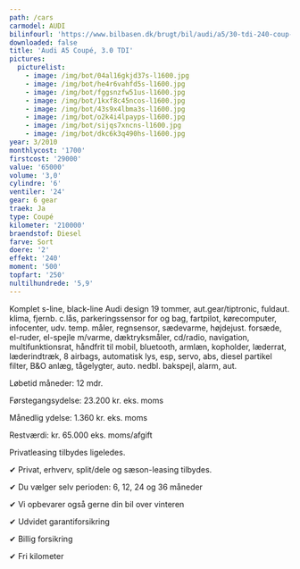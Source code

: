 ```yaml
---
path: /cars
carmodel: AUDI
bilinfourl: 'https://www.bilbasen.dk/brugt/bil/audi/a5/30-tdi-240-coup-quattro-2d/4178104'
downloaded: false
title: 'Audi A5 Coupé, 3.0 TDI'
pictures:
  picturelist:
    - image: /img/bot/04al16gkjd37s-l1600.jpg
    - image: /img/bot/he4r6vahfd5s-l1600.jpg
    - image: /img/bot/fggsnzfw51us-l1600.jpg
    - image: /img/bot/1kxf8c45ncos-l1600.jpg
    - image: /img/bot/43s9x4lbma3s-l1600.jpg
    - image: /img/bot/o2k4i4lpayps-l1600.jpg
    - image: /img/bot/sijqs7xncns-l1600.jpg
    - image: /img/bot/dkc6k3q490hs-l1600.jpg
year: 3/2010
monthlycost: '1700'
firstcost: '29000'
value: '65000'
volume: '3,0'
cylindre: '6'
ventiler: '24'
gear: 6 gear
traek: Ja
type: Coupé
kilometer: '210000'
braendstof: Diesel
farve: Sort
doere: '2'
effekt: '240'
moment: '500'
topfart: '250'
nultilhundrede: '5,9'
---
```

Komplet s-line, black-line Audi design 19 tommer, aut.gear/tiptronic, fuldaut. klima, fjernb. c.lås, parkeringssensor for og bag, fartpilot, kørecomputer, infocenter, udv. temp. måler, regnsensor, sædevarme, højdejust. forsæde, el-ruder, el-spejle m/varme, dæktryksmåler, cd/radio, navigation, multifunktionsrat, håndfrit til mobil, bluetooth, armlæn, kopholder, læderrat, læderindtræk, 8 airbags, automatisk lys, esp, servo, abs, diesel partikel filter, B&O anlæg, tågelygter, auto. nedbl. bakspejl, alarm, aut.



Løbetid måneder: 12 mdr.



Førstegangsydelse: 23.200 kr. eks. moms 

Månedlig ydelse: 1.360 kr. eks. moms

Restværdi: kr. 65.000 eks. moms/afgift



Privatleasing tilbydes ligeledes.



✔ Privat, erhverv, split/dele og sæson-leasing tilbydes. 

✔ Du vælger selv perioden: 6, 12, 24 og 36 måneder

✔ Vi opbevarer også gerne din bil over vinteren 

✔ Udvidet garantiforsikring   

✔ Billig forsikring 

✔ Fri kilometer
